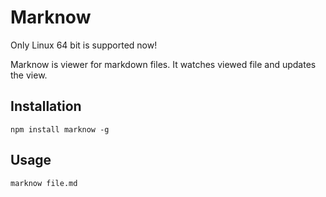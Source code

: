 # Marknow

Only Linux 64 bit is supported now!

Marknow is viewer for markdown files.
It watches viewed file and updates the view.

## Installation

    npm install marknow -g

## Usage

    marknow file.md